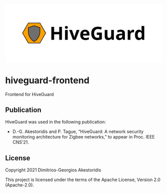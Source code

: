 <img src="hiveguard-header.png">

# hiveguard-frontend

Frontend for HiveGuard


## Publication

HiveGuard was used in the following publication:

* D.-G. Akestoridis and P. Tague, “HiveGuard: A network security monitoring architecture for Zigbee networks,” to appear in Proc. IEEE CNS’21.


## License

Copyright 2021 Dimitrios-Georgios Akestoridis

This project is licensed under the terms of the Apache License, Version 2.0 (Apache-2.0).
